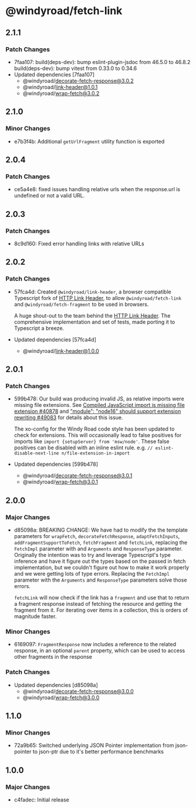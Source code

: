 # @windyroad/fetch-link

## 2.1.1

### Patch Changes

- 7faa107: build(deps-dev): bump eslint-plugin-jsdoc from 46.5.0 to 46.8.2
  build(deps-dev): bump vitest from 0.33.0 to 0.34.6
- Updated dependencies [7faa107]
  - @windyroad/decorate-fetch-response@3.0.2
  - @windyroad/link-header@1.0.1
  - @windyroad/wrap-fetch@3.0.2

## 2.1.0

### Minor Changes

- e7b3f4b: Additional `getUrlFragment` utility function is exported

## 2.0.4

### Patch Changes

- ce5a4e8: fixed issues handling relative urls when the response.url is undefined or not a valid URL.

## 2.0.3

### Patch Changes

- 8c9d160: Fixed error handling links with relative URLs

## 2.0.2

### Patch Changes

- 57fca4d: Created `@windyroad/link-header`, a browser compatible Typescript fork of [HTTP Link Header], to allow
  `@windyroad/fetch-link` and `@windyroad/fetch-fragment` to be used in browsers.

  A huge shout-out to the team behind the [HTTP Link Header]. The comprehensive implementation and set
  of tests, made porting it to Typescript a breeze.

  [HTTP Link Header]: https://github.com/jhermsmeier/node-http-link-header

- Updated dependencies [57fca4d]
  - @windyroad/link-header@1.0.0

## 2.0.1

### Patch Changes

- 599b478: Our build was producing invalid JS, as relative imports were missing file extensions.
  See [Compiled JavaScript import is missing file extension #40878](https://github.com/microsoft/TypeScript/issues/40878)
  and ["module": "node16" should support extension rewriting #49083](https://github.com/microsoft/TypeScript/issues/49083#issuecomment-1435399267)
  for details about this issue.

  The xo-config for the Windy Road code style has been updated to check for extensions. This
  will occasionally lead to false positives for imports like
  `import {setupServer} from 'msw/node'`. These false positives can be disabled with an inline
  eslint rule. e.g. `// eslint-disable-next-line n/file-extension-in-import`

- Updated dependencies [599b478]
  - @windyroad/decorate-fetch-response@3.0.1
  - @windyroad/wrap-fetch@3.0.1

## 2.0.0

### Major Changes

- d85098a: BREAKING CHANGE: We have had to modify the the template parameters for `wrapFetch`,
  `decorateFetchResponse`, `adaptFetchInputs`, `addFragmentSupportToFetch`, `fetchFragment`
  and `fetchLink`, replacing the `FetchImpl` parameter with and `Arguments` and `ResponseType`
  parameter. Originally the intention was to try and leverage Typescript's
  type inference and have it figure out the types based on the passed in fetch implementation,
  but we couldn't figure out how to make it work properly and we were getting lots of type
  errors. Replacing the `FetchImpl` parameter with the `Arguments` and `ResponseType` parameters solve those errors.

  `fetchLink` will now check if the link has a `fragment` and use that to return a fragment
  response instead of fetching the resource and getting the fragment from it. For iterating
  over items in a collection, this is orders of magnitude faster.

### Minor Changes

- 6169097: `FragmentResponse` now includes a reference to the related response, in an optional
  `parent` property, which can be used to access other fragments in the response

### Patch Changes

- Updated dependencies [d85098a]
  - @windyroad/decorate-fetch-response@3.0.0
  - @windyroad/wrap-fetch@3.0.0

## 1.1.0

### Minor Changes

- 72a9b65: Switched underlying JSON Pointer implementation from json-pointer to json-ptr due to it's better performance benchmarks

## 1.0.0

### Major Changes

- c4fadec: Initial release
